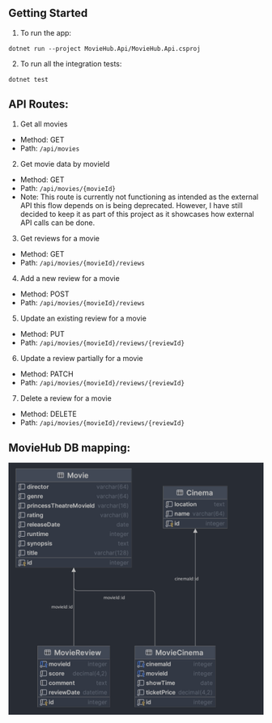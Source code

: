 ## Getting Started
1. To run the app:
```shell
dotnet run --project MovieHub.Api/MovieHub.Api.csproj
```
2. To run all the integration tests:
```shell
dotnet test
```
## API Routes:

1. Get all movies 
- Method: GET
- Path: ```/api/movies```

2. Get movie data by movieId
- Method: GET
- Path: ```/api/movies/{movieId}```
- Note: This route is currently not functioning as intended as the external API this flow depends on is being deprecated. However, I have still decided to keep it as part of this project as it showcases how external API calls can be done.  

3. Get reviews for a movie
- Method: GET
- Path: ```/api/movies/{movieId}/reviews```

4. Add a new review for a movie
- Method: POST
- Path: ```/api/movies/{movieId}/reviews```

5. Update an existing review for a movie
- Method: PUT
- Path: ```/api/movies/{movieId}/reviews/{reviewId}```

6. Update a review partially for a movie
- Method: PATCH
- Path: ```/api/movies/{movieId}/reviews/{reviewId}```

7. Delete a review for a movie
- Method: DELETE
- Path: ```/api/movies/{movieId}/reviews/{reviewId}```


## MovieHub DB mapping:
![](MovieHubDB.png)
